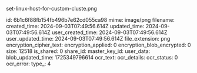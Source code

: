 set-linux-host-for-custom-cluste.png

id: 6b1c6f88fb154fb496b7e62cd055ca98
mime: image/png
filename: 
created_time: 2024-09-03T07:49:56.614Z
updated_time: 2024-09-03T07:49:56.614Z
user_created_time: 2024-09-03T07:49:56.614Z
user_updated_time: 2024-09-03T07:49:56.614Z
file_extension: png
encryption_cipher_text: 
encryption_applied: 0
encryption_blob_encrypted: 0
size: 12518
is_shared: 0
share_id: 
master_key_id: 
user_data: 
blob_updated_time: 1725349796614
ocr_text: 
ocr_details: 
ocr_status: 0
ocr_error: 
type_: 4
